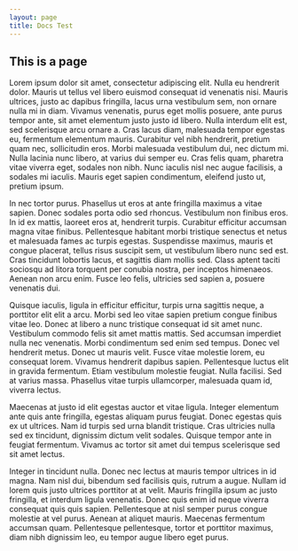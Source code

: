 ```yaml
---
layout: page
title: Docs Test
---
```


## This is a page

Lorem ipsum dolor sit amet, consectetur adipiscing elit. Nulla eu hendrerit dolor. Mauris ut tellus vel libero euismod consequat id venenatis nisi. Mauris ultrices, justo ac dapibus fringilla, lacus urna vestibulum sem, non ornare nulla mi in diam. Vivamus venenatis, purus eget mollis posuere, ante purus tempor ante, sit amet elementum justo justo id libero. Nulla interdum elit est, sed scelerisque arcu ornare a. Cras lacus diam, malesuada tempor egestas eu, fermentum elementum mauris. Curabitur vel nibh hendrerit, pretium quam nec, sollicitudin eros. Morbi malesuada vestibulum dui, nec dictum mi. Nulla lacinia nunc libero, at varius dui semper eu. Cras felis quam, pharetra vitae viverra eget, sodales non nibh. Nunc iaculis nisl nec augue facilisis, a sodales mi iaculis. Mauris eget sapien condimentum, eleifend justo ut, pretium ipsum.

In nec tortor purus. Phasellus ut eros at ante fringilla maximus a vitae sapien. Donec sodales porta odio sed rhoncus. Vestibulum non finibus eros. In id ex mattis, laoreet eros at, hendrerit turpis. Curabitur efficitur accumsan magna vitae finibus. Pellentesque habitant morbi tristique senectus et netus et malesuada fames ac turpis egestas. Suspendisse maximus, mauris et congue placerat, tellus risus suscipit sem, ut vestibulum libero nunc sed est. Cras tincidunt lobortis lacus, et sagittis diam mollis sed. Class aptent taciti sociosqu ad litora torquent per conubia nostra, per inceptos himenaeos. Aenean non arcu enim. Fusce leo felis, ultricies sed sapien a, posuere venenatis dui.

Quisque iaculis, ligula in efficitur efficitur, turpis urna sagittis neque, a porttitor elit elit a arcu. Morbi sed leo vitae sapien pretium congue finibus vitae leo. Donec at libero a nunc tristique consequat id sit amet nunc. Vestibulum commodo felis sit amet mattis mattis. Sed accumsan imperdiet nulla nec venenatis. Morbi condimentum sed enim sed tempus. Donec vel hendrerit metus. Donec ut mauris velit. Fusce vitae molestie lorem, eu consequat lorem. Vivamus hendrerit dapibus sapien. Pellentesque luctus elit in gravida fermentum. Etiam vestibulum molestie feugiat. Nulla facilisi. Sed at varius massa. Phasellus vitae turpis ullamcorper, malesuada quam id, viverra lectus.

Maecenas at justo id elit egestas auctor et vitae ligula. Integer elementum ante quis ante fringilla, egestas aliquam purus feugiat. Donec egestas quis ex ut ultrices. Nam id turpis sed urna blandit tristique. Cras ultricies nulla sed ex tincidunt, dignissim dictum velit sodales. Quisque tempor ante in feugiat fermentum. Vivamus ac tortor sit amet dui tempus scelerisque sed sit amet lectus.

Integer in tincidunt nulla. Donec nec lectus at mauris tempor ultrices in id magna. Nam nisl dui, bibendum sed facilisis quis, rutrum a augue. Nullam id lorem quis justo ultrices porttitor at at velit. Mauris fringilla ipsum ac justo fringilla, et interdum ligula venenatis. Donec quis enim id neque viverra consequat quis quis sapien. Pellentesque at nisl semper purus congue molestie at vel purus. Aenean at aliquet mauris. Maecenas fermentum accumsan quam. Pellentesque pellentesque, tortor et porttitor maximus, diam nibh dignissim leo, eu tempor augue libero eget purus.
